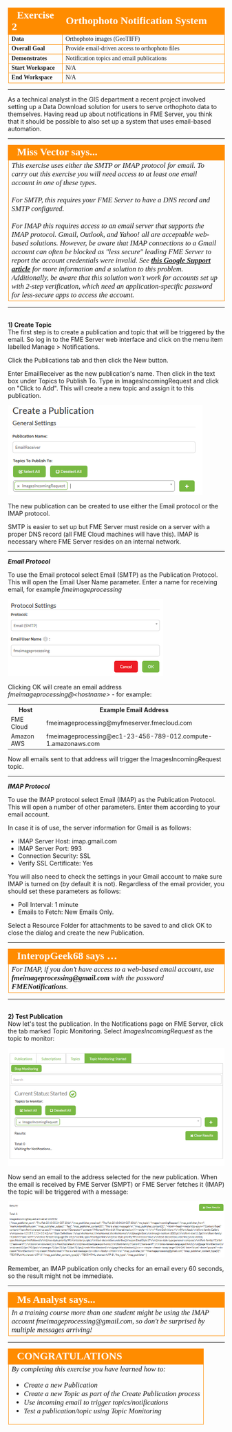 <!--Instructor Notes-->

<!--Exercise Section-->


<table style="border-spacing: 0px;border-collapse: collapse;font-family:serif">
<tr>
<td width=25% style="vertical-align:middle;background-color:darkorange;border: 2px solid darkorange">
<i class="fa fa-cogs fa-lg fa-pull-left fa-fw" style="color:white;padding-right: 12px;vertical-align:text-top"></i>
<span style="color:white;font-size:x-large;font-weight: bold">Exercise 2</span>
</td>
<td style="border: 2px solid darkorange;background-color:darkorange;color:white">
<span style="color:white;font-size:x-large;font-weight: bold">Orthophoto Notification System</span>
</td>
</tr>

<tr>
<td style="border: 1px solid darkorange; font-weight: bold">Data</td>
<td style="border: 1px solid darkorange">Orthophoto images (GeoTIFF)</td>
</tr>

<tr>
<td style="border: 1px solid darkorange; font-weight: bold">Overall Goal</td>
<td style="border: 1px solid darkorange">Provide email-driven access to orthophoto files</td>
</tr>

<tr>
<td style="border: 1px solid darkorange; font-weight: bold">Demonstrates</td>
<td style="border: 1px solid darkorange">Notification topics and email publications</td>
</tr>

<tr>
<td style="border: 1px solid darkorange; font-weight: bold">Start Workspace</td>
<td style="border: 1px solid darkorange">N/A</td>
</tr>

<tr>
<td style="border: 1px solid darkorange; font-weight: bold">End Workspace</td>
<td style="border: 1px solid darkorange">N/A</td>
</tr>

</table>

---

As a technical analyst in the GIS department a recent project involved setting up a Data Download solution for users to serve orthophoto data to themselves. Having read up about notifications in FME Server, you think that it should be possible to also set up a system that uses email-based automation.

---

<!--Person X Says Section-->

<table style="border-spacing: 0px">
<tr>
<td style="vertical-align:middle;background-color:darkorange;border: 2px solid darkorange">
<i class="fa fa-quote-left fa-lg fa-pull-left fa-fw" style="color:white;padding-right: 12px;vertical-align:text-top"></i>
<span style="color:white;font-size:x-large;font-weight: bold;font-family:serif">Miss Vector says...</span>
</td>
</tr>

<tr>
<td style="border: 1px solid darkorange">
<span style="font-family:serif; font-style:italic; font-size:larger">
This exercise uses either the SMTP or IMAP protocol for email. To carry out this exercise you will need access to at least one email account in one of these types.
<br><br>For SMTP, this requires your FME Server to have a DNS record and SMTP configured. 
<br><br>For IMAP this requires access to an email server that supports the IMAP protocol. Gmail, Outlook, and Yahoo! all are acceptable web-based solutions. However, be aware that IMAP connections to a Gmail account can often be blocked as "less secure" leading FME Server to report the account credentials were invalid. See <strong><a href="https://support.google.com/accounts/answer/6010255?hl=en">this Google Support article</a></strong> for more information and a solution to this problem. Additionally, be aware that this solution won't work for accounts set up with 2-step verification, which need an application-specific password for less-secure apps to access the account.
</td>
</tr>
</table>

---

<br>**1) Create Topic**
<br>The first step is to create a publication and topic that will be triggered by the email. So log in to the FME Server web interface and click on the menu item labelled Manage &gt; Notifications.

Click the Publications tab and then click the New button.

Enter EmailReceiver as the new publication's name. Then click in the text box under Topics to Publish To. Type in ImagesIncomingRequest and click on "Click to Add". This will create a new topic and assign it to this publication. 

![](./Images/Img4.35.Ex1.CreateIncomingTopic.png)

The new publication can be created to use either the Email protocol or the IMAP protocol. 

SMTP is easier to set up but FME Server must reside on a server with a proper DNS record (all FME Cloud machines will have this). IMAP is necessary where FME Server resides on an internal network.

---

***Email Protocol***

To use the Email protocol select Email (SMTP) as the Publication Protocol. This will open the Email User Name parameter. Enter a name for receiving email, for example *fmeimageprocessing*

![](./Images/Img4.36.Ex1.CreateSMTPPublication.png)

Clicking OK will create an email address *fmeimageprocessing@&lt;hostname&gt;* - for example: 

<table>
<tr><th>Host</th><th>Example Email Address</th></tr>
<tr><td>FME Cloud</td><td>fmeimageprocessing@myfmeserver.fmecloud.com</td></tr>
<tr><td>Amazon AWS</td><td>fmeimageprocessing@ec1-23-456-789-012.compute-1.amazonaws.com</td></tr>
</table>

Now all emails sent to that address will trigger the ImagesIncomingRequest topic. 

---

***IMAP Protocol***

To use the IMAP protocol select Email (IMAP) as the Publication Protocol. This will open a number of other parameters. Enter them according to your email account.

In case it is of use, the server information for Gmail is as follows:

- IMAP Server Host: imap.gmail.com
- IMAP Server Port: 993
- Connection Security: SSL
- Verify SSL Certificate: Yes

You will also need to check the settings in your Gmail account to make sure IMAP is turned on (by default it is not). Regardless of the email provider, you should set these parameters as follows:

- Poll Interval: 1 minute
- Emails to Fetch: New Emails Only.

Select a Resource Folder for attachments to be saved to and click OK to close the dialog and create the new Publication.

---

<table style="border-spacing: 0px">
<tr>
<td style="vertical-align:middle;background-color:darkorange;border: 2px solid darkorange">
<i class="fa fa-quote-left fa-lg fa-pull-left fa-fw" style="color:white;padding-right: 12px;vertical-align:text-top"></i>
<span style="color:white;font-size:x-large;font-weight: bold;font-family:serif">InteropGeek68 says …</span>
</td>
</tr>

<tr>
<td style="border: 1px solid darkorange">
<span style="font-family:serif; font-style:italic; font-size:larger">
For IMAP, if you don’t have access to a web-based email account, use <strong>fmeimageprocessing@gmail.com</strong> with the password <strong>FMENotifications</strong>.
</span>
</td>
</tr>
</table>

---

<br>**2) Test Publication**
<br>Now let's test the publication. In the Notifications page on FME Server, click the tab marked Topic Monitoring. Select *ImagesIncomingRequest* as the topic to monitor:

![](./Images/Img4.37.Ex1.MonitorTopic.png)

Now send an email to the address selected for the new publication. When the email is received by FME Server (SMPT) or FME Server fetches it (IMAP) the topic will be triggered with a message:

![](./Images/Img4.38.Ex1.MonitorTopicResult.png)

Remember, an IMAP publication only checks for an email every 60 seconds, so the result might not be immediate.

---

<!--Person X Says Section-->

<table style="border-spacing: 0px">
<tr>
<td style="vertical-align:middle;background-color:darkorange;border: 2px solid darkorange">
<i class="fa fa-quote-left fa-lg fa-pull-left fa-fw" style="color:white;padding-right: 12px;vertical-align:text-top"></i>
<span style="color:white;font-size:x-large;font-weight: bold;font-family:serif">Ms Analyst says...</span>
</td>
</tr>

<tr>
<td style="border: 1px solid darkorange">
<span style="font-family:serif; font-style:italic; font-size:larger">
In a training course more than one student might be using the IMAP account fmeimageprocessing@gmail.com, so don't be surprised by multiple messages arriving!
</span>
</td>
</tr>
</table>


 
---

<!--Exercise Congratulations Section--> 

<table style="border-spacing: 0px">
<tr>
<td style="vertical-align:middle;background-color:darkorange;border: 2px solid darkorange">
<i class="fa fa-thumbs-o-up fa-lg fa-pull-left fa-fw" style="color:white;padding-right: 12px;vertical-align:text-top"></i>
<span style="color:white;font-size:x-large;font-weight: bold;font-family:serif">CONGRATULATIONS</span>
</td>
</tr>

<tr>
<td style="border: 1px solid darkorange">
<span style="font-family:serif; font-style:italic; font-size:larger">
By completing this exercise you have learned how to:
<br>
<ul><li>Create a new Publication</li>
<li>Create a new Topic as part of the Create Publication process</li>
<li>Use incoming email to trigger topics/notifications</li>
<li>Test a publication/topic using Topic Monitoring</li></ul>
</span>
</td>
</tr>
</table>   
